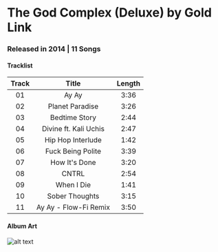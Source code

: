 # The God Complex (Deluxe) by Gold Link 

### Released in 2014 | 11 Songs

#### Tracklist

Track | Title | Length
:----:|:-----:|:-----:
01 | Ay Ay | 3:36
02 | Planet Paradise | 3:26
03 | Bedtime Story | 2:44
04 | Divine ft. Kali Uchis | 2:47
05 | Hip Hop Interlude | 1:42
06 | Fuck Being Polite | 3:39
07 | How It's Done | 3:20
08 | CNTRL | 2:54
09 | When I Die | 1:41
10 | Sober Thoughts | 3:15
11 | Ay Ay - Flow-Fi Remix | 3:50

#### Album Art

![alt text](https://dcvslab.github.io/music/mp3/04/album.jpg "The God Complex")
